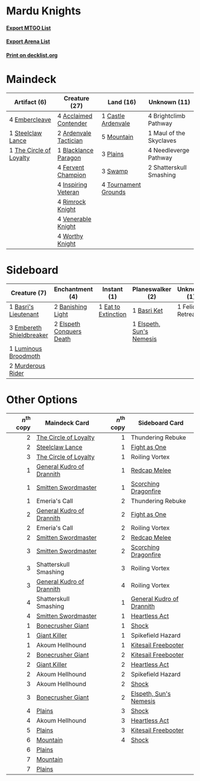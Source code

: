 # Mardu Knights

#### [Export MTGO List](../collection/Mardu%20Knights/Mardu%20Knights.txt)
#### [Export Arena List](../collection/Mardu%20Knights/Mardu%20Knights_arena.txt)
#### [Print on decklist.org](http://decklist.org/?deckmain=4%09Acclaimed%20Contender%0A2%09Ardenvale%20Tactician%0A1%09Blacklance%20Paragon%0A4%09Brightclimb%20Pathway%0A1%09Castle%20Ardenvale%0A4%09Embercleave%0A4%09Fervent%20Champion%0A4%09Inspiring%20Veteran%0A1%09Maul%20of%20the%20Skyclaves%0A5%09Mountain%0A4%09Needleverge%20Pathway%0A3%09Plains%0A4%09Rimrock%20Knight%0A2%09Shatterskull%20Smashing%0A1%09Steelclaw%20Lance%0A3%09Swamp%0A1%09The%20Circle%20of%20Loyalty%0A4%09Tournament%20Grounds%0A4%09Venerable%20Knight%0A4%09Worthy%20Knight&deckside=2%09Banishing%20Light%0A1%09Basri%20Ket%0A1%09Basri's%20Lieutenant%0A1%09Eat%20to%20Extinction%0A2%09Elspeth%20Conquers%20Death%0A1%09Elspeth,%20Sun's%20Nemesis%0A3%09Embereth%20Shieldbreaker%0A1%09Felidar%20Retreat%0A1%09Luminous%20Broodmoth%0A2%09Murderous%20Rider)
# Maindeck

|                                           Artifact (6)                                           |                                         Creature (27)                                          |                                           Land (16)                                           |     Unknown (11)      |
|--------------------------------------------------------------------------------------------------|------------------------------------------------------------------------------------------------|-----------------------------------------------------------------------------------------------|-----------------------|
|4 [Embercleave](http://gatherer.wizards.com/Pages/Card/Details.aspx?multiverseid=473082)          |4 [Acclaimed Contender](http://gatherer.wizards.com/Pages/Card/Details.aspx?multiverseid=472963)|1 [Castle Ardenvale](http://gatherer.wizards.com/Pages/Card/Details.aspx?multiverseid=473200)  |4 Brightclimb Pathway  |
|1 [Steelclaw Lance](http://gatherer.wizards.com/Pages/Card/Details.aspx?multiverseid=473164)      |2 [Ardenvale Tactician](http://gatherer.wizards.com/Pages/Card/Details.aspx?multiverseid=472967)|5 [Mountain](http://gatherer.wizards.com/Pages/Card/Details.aspx?multiverseid=439859)          |1 Maul of the Skyclaves|
|1 [The Circle of Loyalty](http://gatherer.wizards.com/Pages/Card/Details.aspx?multiverseid=472971)|1 [Blacklance Paragon](http://gatherer.wizards.com/Pages/Card/Details.aspx?multiverseid=473041) |3 [Plains](http://gatherer.wizards.com/Pages/Card/Details.aspx?multiverseid=439856)            |4 Needleverge Pathway  |
|                                                                                                  |4 [Fervent Champion](http://gatherer.wizards.com/Pages/Card/Details.aspx?multiverseid=473086)   |3 [Swamp](http://gatherer.wizards.com/Pages/Card/Details.aspx?multiverseid=439858)             |2 Shatterskull Smashing|
|                                                                                                  |4 [Inspiring Veteran](http://gatherer.wizards.com/Pages/Card/Details.aspx?multiverseid=473156)  |4 [Tournament Grounds](http://gatherer.wizards.com/Pages/Card/Details.aspx?multiverseid=473210)|                       |
|                                                                                                  |4 [Rimrock Knight](http://gatherer.wizards.com/Pages/Card/Details.aspx?multiverseid=473099)     |                                                                                               |                       |
|                                                                                                  |4 [Venerable Knight](http://gatherer.wizards.com/Pages/Card/Details.aspx?multiverseid=472997)   |                                                                                               |                       |
|                                                                                                  |4 [Worthy Knight](http://gatherer.wizards.com/Pages/Card/Details.aspx?multiverseid=472998)      |                                                                                               |                       |


# Sideboard

|                                           Creature (7)                                            |                                          Enchantment (4)                                          |                                         Instant (1)                                          |                                         Planeswalker (2)                                          |   Unknown (1)   |
|---------------------------------------------------------------------------------------------------|---------------------------------------------------------------------------------------------------|----------------------------------------------------------------------------------------------|---------------------------------------------------------------------------------------------------|-----------------|
|1 [Basri's Lieutenant](http://gatherer.wizards.com/Pages/Card/Details.aspx?multiverseid=488904)    |2 [Banishing Light](http://gatherer.wizards.com/Pages/Card/Details.aspx?multiverseid=405135)       |1 [Eat to Extinction](http://gatherer.wizards.com/Pages/Card/Details.aspx?multiverseid=476341)|1 [Basri Ket](http://gatherer.wizards.com/Pages/Card/Details.aspx?multiverseid=488174)             |1 Felidar Retreat|
|3 [Embereth Shieldbreaker](http://gatherer.wizards.com/Pages/Card/Details.aspx?multiverseid=473084)|2 [Elspeth Conquers Death](http://gatherer.wizards.com/Pages/Card/Details.aspx?multiverseid=476264)|                                                                                              |1 [Elspeth, Sun's Nemesis](http://gatherer.wizards.com/Pages/Card/Details.aspx?multiverseid=476265)|                 |
|1 [Luminous Broodmoth](http://gatherer.wizards.com/Pages/Card/Details.aspx?multiverseid=479541)    |                                                                                                   |                                                                                              |                                                                                                   |                 |
|2 [Murderous Rider](http://gatherer.wizards.com/Pages/Card/Details.aspx?multiverseid=473059)       |                                                                                                   |                                                                                              |                                                                                                   |                 |


# Other Options

|*n*<sup>th</sup> copy|                                           Maindeck Card                                            |*n*<sup>th</sup> copy|                                           Sideboard Card                                           |
|--------------------:|----------------------------------------------------------------------------------------------------|--------------------:|----------------------------------------------------------------------------------------------------|
|                    2|[The Circle of Loyalty](http://gatherer.wizards.com/Pages/Card/Details.aspx?multiverseid=472971)    |                    1|Thundering Rebuke                                                                                   |
|                    2|[Steelclaw Lance](http://gatherer.wizards.com/Pages/Card/Details.aspx?multiverseid=473164)          |                    1|[Fight as One](http://gatherer.wizards.com/Pages/Card/Details.aspx?multiverseid=479532)             |
|                    3|[The Circle of Loyalty](http://gatherer.wizards.com/Pages/Card/Details.aspx?multiverseid=472971)    |                    1|Roiling Vortex                                                                                      |
|                    1|[General Kudro of Drannith](http://gatherer.wizards.com/Pages/Card/Details.aspx?multiverseid=479707)|                    1|[Redcap Melee](http://gatherer.wizards.com/Pages/Card/Details.aspx?multiverseid=473097)             |
|                    1|[Smitten Swordmaster](http://gatherer.wizards.com/Pages/Card/Details.aspx?multiverseid=473067)      |                    1|[Scorching Dragonfire](http://gatherer.wizards.com/Pages/Card/Details.aspx?multiverseid=473101)     |
|                    1|Emeria's Call                                                                                       |                    2|Thundering Rebuke                                                                                   |
|                    2|[General Kudro of Drannith](http://gatherer.wizards.com/Pages/Card/Details.aspx?multiverseid=479707)|                    2|[Fight as One](http://gatherer.wizards.com/Pages/Card/Details.aspx?multiverseid=479532)             |
|                    2|Emeria's Call                                                                                       |                    2|Roiling Vortex                                                                                      |
|                    2|[Smitten Swordmaster](http://gatherer.wizards.com/Pages/Card/Details.aspx?multiverseid=473067)      |                    2|[Redcap Melee](http://gatherer.wizards.com/Pages/Card/Details.aspx?multiverseid=473097)             |
|                    3|[Smitten Swordmaster](http://gatherer.wizards.com/Pages/Card/Details.aspx?multiverseid=473067)      |                    2|[Scorching Dragonfire](http://gatherer.wizards.com/Pages/Card/Details.aspx?multiverseid=473101)     |
|                    3|Shatterskull Smashing                                                                               |                    3|Roiling Vortex                                                                                      |
|                    3|[General Kudro of Drannith](http://gatherer.wizards.com/Pages/Card/Details.aspx?multiverseid=479707)|                    4|Roiling Vortex                                                                                      |
|                    4|Shatterskull Smashing                                                                               |                    1|[General Kudro of Drannith](http://gatherer.wizards.com/Pages/Card/Details.aspx?multiverseid=479707)|
|                    4|[Smitten Swordmaster](http://gatherer.wizards.com/Pages/Card/Details.aspx?multiverseid=473067)      |                    1|[Heartless Act](http://gatherer.wizards.com/Pages/Card/Details.aspx?multiverseid=479611)            |
|                    1|[Bonecrusher Giant](http://gatherer.wizards.com/Pages/Card/Details.aspx?multiverseid=473077)        |                    1|[Shock](http://gatherer.wizards.com/Pages/Card/Details.aspx?multiverseid=129732)                    |
|                    1|[Giant Killer](http://gatherer.wizards.com/Pages/Card/Details.aspx?multiverseid=472976)             |                    1|Spikefield Hazard                                                                                   |
|                    1|Akoum Hellhound                                                                                     |                    1|[Kitesail Freebooter](http://gatherer.wizards.com/Pages/Card/Details.aspx?multiverseid=435264)      |
|                    2|[Bonecrusher Giant](http://gatherer.wizards.com/Pages/Card/Details.aspx?multiverseid=473077)        |                    2|[Kitesail Freebooter](http://gatherer.wizards.com/Pages/Card/Details.aspx?multiverseid=435264)      |
|                    2|[Giant Killer](http://gatherer.wizards.com/Pages/Card/Details.aspx?multiverseid=472976)             |                    2|[Heartless Act](http://gatherer.wizards.com/Pages/Card/Details.aspx?multiverseid=479611)            |
|                    2|Akoum Hellhound                                                                                     |                    2|Spikefield Hazard                                                                                   |
|                    3|Akoum Hellhound                                                                                     |                    2|[Shock](http://gatherer.wizards.com/Pages/Card/Details.aspx?multiverseid=129732)                    |
|                    3|[Bonecrusher Giant](http://gatherer.wizards.com/Pages/Card/Details.aspx?multiverseid=473077)        |                    2|[Elspeth, Sun's Nemesis](http://gatherer.wizards.com/Pages/Card/Details.aspx?multiverseid=476265)   |
|                    4|[Plains](http://gatherer.wizards.com/Pages/Card/Details.aspx?multiverseid=439856)                   |                    3|[Shock](http://gatherer.wizards.com/Pages/Card/Details.aspx?multiverseid=129732)                    |
|                    4|Akoum Hellhound                                                                                     |                    3|[Heartless Act](http://gatherer.wizards.com/Pages/Card/Details.aspx?multiverseid=479611)            |
|                    5|[Plains](http://gatherer.wizards.com/Pages/Card/Details.aspx?multiverseid=439856)                   |                    3|[Kitesail Freebooter](http://gatherer.wizards.com/Pages/Card/Details.aspx?multiverseid=435264)      |
|                    6|[Mountain](http://gatherer.wizards.com/Pages/Card/Details.aspx?multiverseid=439859)                 |                    4|[Shock](http://gatherer.wizards.com/Pages/Card/Details.aspx?multiverseid=129732)                    |
|                    6|[Plains](http://gatherer.wizards.com/Pages/Card/Details.aspx?multiverseid=439856)                   |                     |                                                                                                    |
|                    7|[Mountain](http://gatherer.wizards.com/Pages/Card/Details.aspx?multiverseid=439859)                 |                     |                                                                                                    |
|                    7|[Plains](http://gatherer.wizards.com/Pages/Card/Details.aspx?multiverseid=439856)                   |                     |                                                                                                    |

